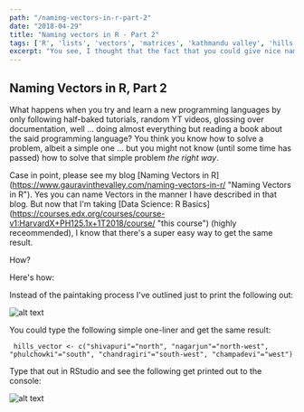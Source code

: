 ```yaml
---
path: "/naming-vectors-in-r-part-2"
date: "2018-04-29"
title: "Naming vectors in R - Part 2"
tags: ['R', 'lists', 'vectors', 'matrices', 'kathmandu valley', 'hills']
excerpt: "You see, I thought that the fact that you could give nice names to all columns and rows of a R Matrix was kind of a big deal (for some context, please refer to my first ever blog post). You just don't go around naming rows and columns of a 2-D array in many programming languages, right? I mean you might, but the majority of mainstream programming languages, I would assume, wouldn't make it so trivial"
---
```


## Naming Vectors in R, Part 2

What happens when you try and learn a new programming languages by only following half-baked tutorials, random YT videos, glossing over documentation, well ... doing almost everything but reading a book about the said programming language? You think you know how to solve a problem, albeit a simple one ... but you might not know (until some time has passed) how to solve that simple problem *the right way*.

Case in point, please see my blog [Naming Vectors in R] (https://www.gauravinthevalley.com/naming-vectors-in-r/ "Naming Vectors in R"). Yes you can name Vectors in the manner I have described in that blog. But now that I'm taking [Data Science: R Basics] (https://courses.edx.org/courses/course-v1:HarvardX+PH125.1x+1T2018/course/ "this course") (highly receommended), I know that there's a super easy way to get the same result. 

How? 

Here's how:

Instead of the paintaking process I've outlined just to print the following out:

![alt text](https://res.cloudinary.com/dwstpvoqc/image/upload/v1523201740/named-vectors-elements-in-r.png "Vector with named elements in RStudio")

You could type the following simple one-liner and get the same result:

`
hills_vector <- c("shivapuri"="north", "nagarjun"="north-west", "phulchowki"="south", "chandragiri"="south-west", "champadevi"="west")`

Type that out in RStudio and see the following get printed out to the console:

![alt text](https://res.cloudinary.com/dwstpvoqc/image/upload/v1523201740/named-vectors-elements-in-r.png "Vector with named elements in RStudio")